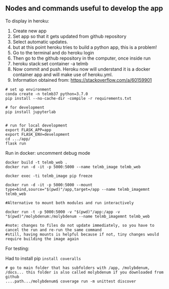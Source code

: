 ## Nodes and commands useful to develop the app

To display in heroku:
 1. Create new app
 2. Set app so that it gets updated from github repository
 3. Select automatic updates.
 4. but at this point heroku tries to build a python app, this is a problem!
 5. Go to the terminal and do heroku login
 6. Then go to the github repository in the computer, once inside run
 7. heroku stack:set container -a telmb
 8. Now commit and push. Heroku now will understand it is a docker container app and will make use of heroku.yml.
 9. Information obtained from: https://stackoverflow.com/a/60159901


```
# set up environment
conda create -n telmb37 python=3.7.0
pip install --no-cache-dir -compile -r requirements.txt

# for development
pip install jupyterlab


# run for local development
export FLASK_APP=app
export FLASK_ENV=development
cd .../app/
flask run
```

Run in docker: uncomment debug mode

```
docker build -t telmb_web .
docker run -d -it -p 5000:5000 --name telmb_image telmb_web

docker exec -ti telmb_image pip freeze

docker run -d -it -p 5000:5000 --mount type=bind,source="$(pwd)"/app,target=/app --name telmb_imagemnt telmb_web

#Alternative to mount both modules and run interactively

docker run -t -p 5000:5000 -v "$(pwd)"/app:/app -v "$(pwd)"/molybdenum:/molybdenum --name telmb_imagemnt telmb_web

#note: changes to files do not update immediately, so you have to cancel the run and re-run the same command
#still, having mounts is helpful because if not, tiny changes would require building the image again
```

For testing:

Had to install pip `install coveralls`

```
# go to main folder that has subfolders with /app, /molybdenum, /docs... this folder is also called molybdenum if you downloaded from github
....path.../molybdenum$ coverage run -m unittest discover
```